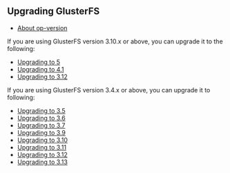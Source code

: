 Upgrading GlusterFS
-------------------
-   [About op-version](./op_version.md)

If you are using GlusterFS version 3.10.x or above, you can upgrade it to the following:

-   [Upgrading to 5](./upgrade_to_5.md)
-   [Upgrading to 4.1](./upgrade_to_4.1.md)
-   [Upgrading to 3.12](./upgrade_to_3.12.md)


If you are using GlusterFS version 3.4.x or above, you can upgrade it to following:

-   [Upgrading to 3.5](./upgrade_to_3.5.md)
-   [Upgrading to 3.6](./upgrade_to_3.6.md)
-   [Upgrading to 3.7](./upgrade_to_3.7.md)
-   [Upgrading to 3.9](./upgrade_to_3.9.md)
-   [Upgrading to 3.10](./upgrade_to_3.10.md)
-   [Upgrading to 3.11](./upgrade_to_3.11.md)
-   [Upgrading to 3.12](./upgrade_to_3.12.md)
-   [Upgrading to 3.13](./upgrade_to_3.13.md)
